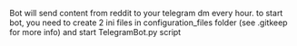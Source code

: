 Bot will send content from reddit to your telegram dm every hour.
to start bot, you need to create 2 ini files in configuration_files folder (see .gitkeep for more info) and start TelegramBot.py script
